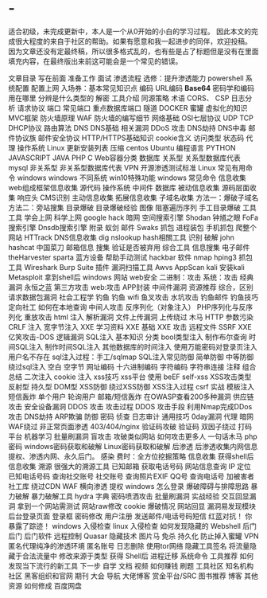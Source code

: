# -
适合初级，未完成更新中，本人是一个从0开始的小白的学习过程。
因此本文的完成很大程度的来自于社区的帮助。如果有愿意和我一起进步的同伴，欢迎投稿。
因为文章还没有定最终稿，所以很多格式乱的，也有些是占了标题但是没有在里面填充内容，在最终版出来前这可能会是一个常见的错误。


文章目录
写在前面
准备工作
面试
渗透流程
选修：提升渗透能力
powershell
系统配置
配置上网
入场券：基本常见知识点
编码
URL编码
**Base64**
密码学和编码
用在哪里
分辨是什么类型的
解密
工具介绍
同源策略
术语
CORS、 CSP
日志分析
请求协议
端口
常见端口
重点数据库端口
隧道
DOCKER
蜜罐
虚拟化的知识
MVC框架
防火墙原理
WAF 防火墙的编写细节
网络基础
OSI七层协议
UDP
TCP
DHCP协议
路由算法
DNS
DNS基础
相关漏洞
DDoS 攻击
DNS劫持
DNS中毒
邮件协议族
邮件安全协议
HTTP/HTTPS基础知识
cookie含义
访问类型
状态码
代理
操作系统
Linux
更新安装列表
压缩
centos
Ubuntu
编程语言
PYTHON
JAVASCRIPT
JAVA
PHP
C
Web容器分类
数据库
关系型
关系型数据库代表
mysql
非关系型
非关系型数据库代表
VPN
开源渗透测试标准
Linux
常见有用命令
windows
windows 不同系统
win10特殊功能
windows 常见命令
信息收集
web组成框架信息收集
源代码
操作系统
中间件
数据库
被动信息收集
源码层面收集
响应头
CMS识别
主动信息收集
拓展信息收集
子域名收集
方法一：爆破子域名
方法二：旁站搜集
目录爆破
目录爆破经验
图像
阻塞遍历序列
手工目录爆破
工具
工具
学会上网
科学上网
google hack
暗网
空间搜索引擎
Shodan
钟馗之眼
FoFa搜索引擎
Dnsdb搜索引擎
附录
蚁剑
邮件
Swaks
抓包
进程装包
手机抓包
爬整个网站
HTTrack
DNS信息收集
dig
nslookup
hash相關工具
识别
破解
john
hashcat
中国菜刀
邮箱信息
搜集
验证是否被弃用
综合工具
信息搜集
电子邮件
theHarvester
sparta
蓝方设备
帮助手动测试
hackbar
软件
nmap
hping3
抓包工具
Wireshark
Burp Suite
插件
漏洞扫描工具
Awvs
AppScan
kali
安装kali
Metasploit
拿到shell后
windows
网站
web安全
二进制：攻击
系统：攻击
经典漏洞
永恒之蓝
第三方攻击
web:攻击
APP封装
中间件漏洞
资源推荐
综合，区别
请求数据包漏洞
社会工程学
钓鱼
钓鱼 wifi
鱼叉攻击
水坑攻击
钓鱼邮件
钓鱼技巧
定向社工
如何在本地查询
中间人攻击
反序列化（对象注入）
PHP序列化与反序列化
重放攻击
html 注入
解析漏洞
文件上传漏洞
上传绕过
木马
HTTP 参数污染
CRLF 注入
宽字节注入
XXE
学习资料
XXE 基础
XXE 攻击
远程文件 SSRF
XXE 亿笑攻击-DOS
逻辑漏洞
SQL注入
基本知识
分类
bool类型注入
制作布尔查询
时间SQL注入
制作时间SQL注入
其他数据库的时间注入
使用万能密码对登录页注入
用户名不存在
sql注入过程：手工/sqlmap
SQL注入常见防御
简单防御
中等防御
绕过sql注入
空白
空字节
网址编码
十六进制编码
字符编码
字符串连接
注释
组合
总结
二次注入
cookie 注入
xss技巧
xss平台
使用
beEF
self-xss
XSS攻击类型
反射型
持久型
DOM型
XSS防御
绕过XSS防御
XSS注入过程
csrf
实战
模板注入
短信轰炸
单个用户
轮询用户
邮箱/短信轰炸
在OWASP查看200多种漏洞
供应链攻击
安全设备漏洞
DDOS 攻击
攻击过程
DDOS 攻击手段
利用Nmap完成DDos攻击
DNS劫持
ARP欺骗
防御
密码
侦查
日志审计
通用技巧
0day漏洞
代理
暗网
WAF绕过
非正常页面渗透
403/404/nginx
验证码攻破
验证码
双因子绕过
打码平台
机器学习
批量刷漏洞
盲攻击
攻破类似网站
如何攻击更多人
一句话木马
php
密码
windows密码获取和破解
Linux密码获取和破解
后渗透
后渗透收集内网信息
提权、渗透内网、永久后门。
感染
费时：全方位挖掘策略
信息收集
获得shell后信息收集
溯源
很强大的溯源工具
已知邮箱
获取电话号码
网站信息查询
IP 定位
已知电话号码
查询社交账号
社交账号
查询照片EXIF
QQ号
查询电话号
加被害者
社工库
绕过CDN
WAF
横向渗透
提权
windows
怎么登录
爆破障碍与排障思路
暴力破解
暴力破解工具
hydra
字典
密码喷洒攻击
批量刷漏洞
实战经验
交互回显漏洞
拿到一个网站需测试
网站raw修改
cookie
爆破情况
网站回显
漏洞易发现模块
后台登录页面
登录框
密码修改
用户注册
发送邮件/电话号码短信
红蓝对抗！
你暴露了踪迹！
windows 入侵检查
linux 入侵检查
如何发现隐藏的 Webshell 后门
后门
后门软件
远程控制
Quasar
隐藏技术
图片马
免杀
持久化
防止掉入蜜罐
VPN
匿名代理纯净的渗透环境
匿名账号
日志删除
使用tor网络
隐藏工具签名
将流量隐藏于合法流量中
修改来源于类型
获得 Shell后
进程迁移
系统命令
工具推荐
如何发现当下流行的新工具
下一步
自学
文档
视频
如何赚钱
刷题
工具社区
知名机构
社区
黑客组织和官网
期刊
大会
导航
大佬博客
赏金平台/SRC
图书推荐
博客
其他资源
如何修成
百度网盘
